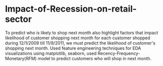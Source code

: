 # Impact-of-Recession-on-retail-sector
To predict who is likely to shop next month also highlight factors that impact likelihood  of customer shopping next month for each customer shopped during 12/1/2009 till 11/9/2011, we  must predict the likelihood of customer's shopping next month. Used feature engineering techniques  for EDA visualizations using matplotlib, seaborn, used Recency-Frequency-Monetary(RFM) model to  predict customers who will shop in next month.
